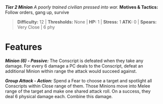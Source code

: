 ***Tier 2 Minion***
*A poorly trained civilian pressed into war.*
**Motives & Tactics:** Follow orders, gang up, survive

> **Difficulty:** 12 | **Thresholds:** None | **HP:** 1 | **Stress:** 1
> **ATK:** 0 | **Spears:** Very Close | 6 phy

# Features

***Minion (6) - Passive:*** The Conscript is defeated when they take any damage. For every 6 damage a PC deals to the Conscript, defeat an additional Minion within range the attack would succeed against.

***Group Attack - Action:*** Spend a Fear to choose a target and spotlight all Conscripts within Close range of them. Those Minions move into Melee range of the target and make one shared attack roll. On a success, they deal 6 physical damage each. Combine this damage.
